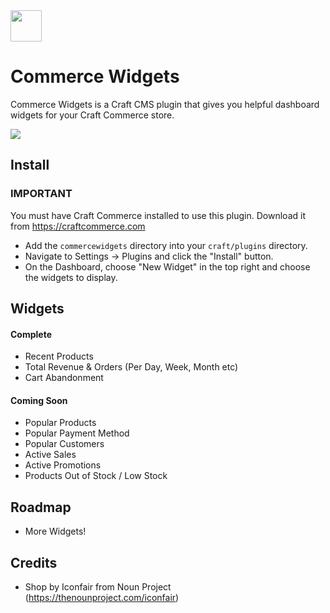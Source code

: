 <img src="https://raw.githubusercontent.com/madebyshape/commerce-widgets/master/screenshots/icon.png" width="50">

# Commerce Widgets

Commerce Widgets is a Craft CMS plugin that gives you helpful dashboard widgets for your Craft Commerce store.

<img src="https://raw.githubusercontent.com/madebyshape/commerce-widgets/master/screenshots/example.png">

## Install

### IMPORTANT

You must have Craft Commerce installed to use this plugin. Download it from https://craftcommerce.com

- Add the `commercewidgets` directory into your `craft/plugins` directory.
- Navigate to Settings -> Plugins and click the "Install" button.
- On the Dashboard, choose "New Widget" in the top right and choose the widgets to display.

## Widgets

#### Complete

- Recent Products
- Total Revenue & Orders (Per Day, Week, Month etc)
- Cart Abandonment

#### Coming Soon 

- Popular Products
- Popular Payment Method
- Popular Customers
- Active Sales
- Active Promotions
- Products Out of Stock / Low Stock

## Roadmap

- More Widgets!

## Credits

- Shop by Iconfair from Noun Project (https://thenounproject.com/iconfair)

